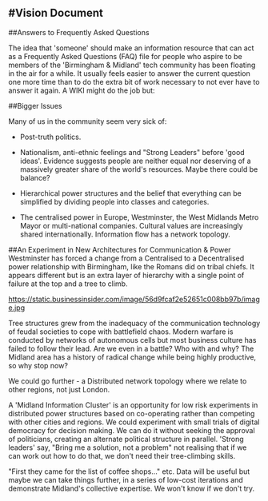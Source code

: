 #Vision Document
----

##Answers to Frequently Asked Questions

The idea that 'someone' should make an information resource that can act as a Frequently Asked Questions (FAQ) file for people who aspire to be members of the 'Birmingham & Midland' tech community has been floating in the air for a while. It usually feels easier to answer the current question one more time than to do the extra bit of work necessary to not ever have to answer it again. A WIKI might do the job but:

##Bigger Issues

Many of us in the community seem very sick of:

* Post-truth politics.

* Nationalism, anti-ethnic feelings and "Strong Leaders" before 'good ideas'. Evidence suggests people are neither equal nor deserving of a massively greater share of the world's resources. Maybe there could be balance?

* Hierarchical power structures and the belief that everything can be simplified by dividing people into classes and categories.

* The centralised power in Europe, Westminster, the West Midlands Metro Mayor or multi-national companies. Cultural values are increasingly shared internationally. Information flow has a network topology.

##An Experiment in New Architectures for Communication & Power
Westminster has forced a change from a Centralised to a Decentralised power relationship with Birmingham, like the Romans did on tribal chiefs. It appears different but is an extra layer of hierarchy with a single point of failure at the top and a tree to climb.

https://static.businessinsider.com/image/56d9fcaf2e52651c008bb97b/image.jpg

Tree structures grew from the inadequacy of the communication technology of feudal societies to cope with battlefield chaos. Modern warfare is conducted by networks of autonomous cells but most business culture has failed to follow their lead. Are we even in a battle? Who with and why? The Midland area has a history of radical change while being highly productive, so why stop now?

We could go further - a Distributed network topology where we relate to other regions, not just London.

A 'Midland Information Cluster' is an opportunity for low risk experiments in distributed power structures based on co-operating rather than competing with other cities and regions. We could experiment with small trials of digital democracy for decision making. We can do it without seeking the approval of politicians, creating an alternate political structure in parallel. 'Strong leaders' say, "Bring me a solution, not a problem" not realising that if we can work out how to do that, we don't need their tree-climbing skills.

"First they came for the list of coffee shops..." etc. Data will be useful but maybe we can take things further, in a series of low-cost iterations and demonstrate Midland's collective expertise. We won't know if we don't try.